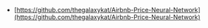- [https://github.com/thegalaxykat/Airbnb-Price-Neural-Network](https://github.com/thegalaxykat/Airbnb-Price-Neural-Network)